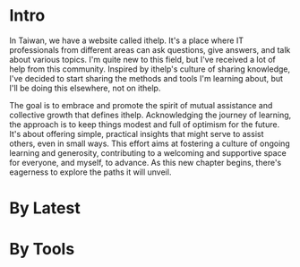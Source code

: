 # Intro

In Taiwan, we have a website called ithelp. It's a place where IT professionals from different areas can ask questions, give answers, and talk about various topics. I'm quite new to this field, but I've received a lot of help from this community. Inspired by ithelp's culture of sharing knowledge, I've decided to start sharing the methods and tools I'm learning about, but I'll be doing this elsewhere, not on ithelp.

The goal is to embrace and promote the spirit of mutual assistance and collective growth that defines ithelp. Acknowledging the journey of learning, the approach is to keep things modest and full of optimism for the future. It's about offering simple, practical insights that might serve to assist others, even in small ways. This effort aims at fostering a culture of ongoing learning and generosity, contributing to a welcoming and supportive space for everyone, and myself, to advance. As this new chapter begins, there's eagerness to explore the paths it will unveil.

# By Latest

# By Tools
